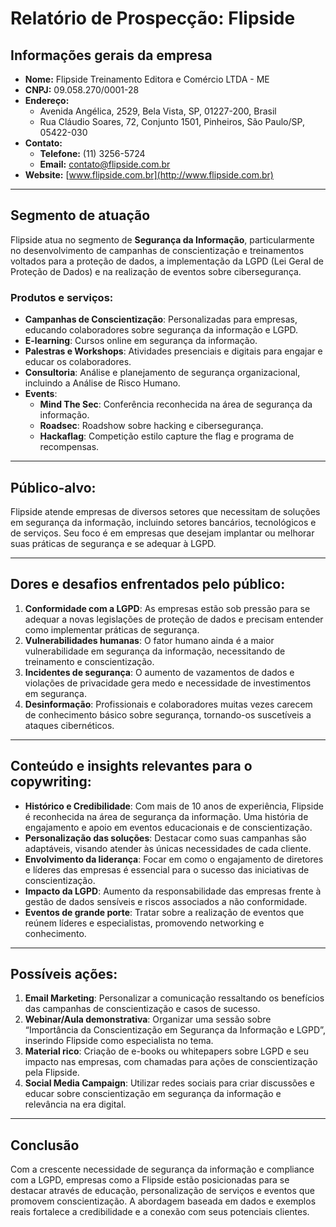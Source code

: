 # Relatório de Prospecção: Flipside

## Informações gerais da empresa
- **Nome:** Flipside Treinamento Editora e Comércio LTDA - ME
- **CNPJ:** 09.058.270/0001-28
- **Endereço:**
  - Avenida Angélica, 2529, Bela Vista, SP, 01227-200, Brasil
  - Rua Cláudio Soares, 72, Conjunto 1501, Pinheiros, São Paulo/SP, 05422-030
- **Contato:**
  - **Telefone:** (11) 3256-5724
  - **Email:** contato@flipside.com.br
- **Website:** [www.flipside.com.br](http://www.flipside.com.br)

---

## Segmento de atuação
Flipside atua no segmento de **Segurança da Informação**, particularmente no desenvolvimento de campanhas de conscientização e treinamentos voltados para a proteção de dados, a implementação da LGPD (Lei Geral de Proteção de Dados) e na realização de eventos sobre cibersegurança.

### Produtos e serviços:
- **Campanhas de Conscientização**: Personalizadas para empresas, educando colaboradores sobre segurança da informação e LGPD.
- **E-learning**: Cursos online em segurança da informação.
- **Palestras e Workshops**: Atividades presenciais e digitais para engajar e educar os colaboradores.
- **Consultoria**: Análise e planejamento de segurança organizacional, incluindo a Análise de Risco Humano.
- **Events**:
  - **Mind The Sec**: Conferência reconhecida na área de segurança da informação.
  - **Roadsec**: Roadshow sobre hacking e cibersegurança.
  - **Hackaflag**: Competição estilo capture the flag e programa de recompensas.

---

## Público-alvo:
Flipside atende empresas de diversos setores que necessitam de soluções em segurança da informação, incluindo setores bancários, tecnológicos e de serviços. Seu foco é em empresas que desejam implantar ou melhorar suas práticas de segurança e se adequar à LGPD.

---

## Dores e desafios enfrentados pelo público:
1. **Conformidade com a LGPD**: As empresas estão sob pressão para se adequar a novas legislações de proteção de dados e precisam entender como implementar práticas de segurança.
2. **Vulnerabilidades humanas**: O fator humano ainda é a maior vulnerabilidade em segurança da informação, necessitando de treinamento e conscientização.
3. **Incidentes de segurança**: O aumento de vazamentos de dados e violações de privacidade gera medo e necessidade de investimentos em segurança.
4. **Desinformação**: Profissionais e colaboradores muitas vezes carecem de conhecimento básico sobre segurança, tornando-os suscetíveis a ataques cibernéticos.

---

## Conteúdo e insights relevantes para o copywriting:
- **Histórico e Credibilidade**: Com mais de 10 anos de experiência, Flipside é reconhecida na área de segurança da informação. Uma história de engajamento e apoio em eventos educacionais e de conscientização.
- **Personalização das soluções**: Destacar como suas campanhas são adaptáveis, visando atender às únicas necessidades de cada cliente.
- **Envolvimento da liderança**: Focar em como o engajamento de diretores e líderes das empresas é essencial para o sucesso das iniciativas de conscientização.
- **Impacto da LGPD**: Aumento da responsabilidade das empresas frente à gestão de dados sensíveis e riscos associados a não conformidade.
- **Eventos de grande porte**: Tratar sobre a realização de eventos que reúnem líderes e especialistas, promovendo networking e conhecimento.

---

## Possíveis ações:
1. **Email Marketing**: Personalizar a comunicação ressaltando os benefícios das campanhas de conscientização e casos de sucesso.
2. **Webinar/Aula demonstrativa**: Organizar uma sessão sobre “Importância da Conscientização em Segurança da Informação e LGPD”, inserindo Flipside como especialista no tema.
3. **Material rico**: Criação de e-books ou whitepapers sobre LGPD e seu impacto nas empresas, com chamadas para ações de conscientização pela Flipside.
4. **Social Media Campaign**: Utilizar redes sociais para criar discussões e educar sobre conscientização em segurança da informação e relevância na era digital.

---

## Conclusão
Com a crescente necessidade de segurança da informação e compliance com a LGPD, empresas como a Flipside estão posicionadas para se destacar através de educação, personalização de serviços e eventos que promovem conscientização. A abordagem baseada em dados e exemplos reais fortalece a credibilidade e a conexão com seus potenciais clientes.